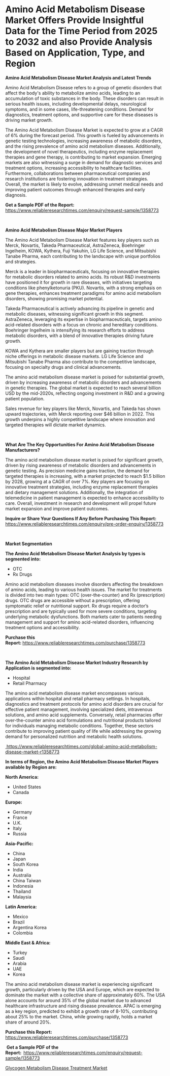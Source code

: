 <p><h1>Amino Acid Metabolism Disease Market Offers Provide Insightful Data for the Time Period from 2025 to 2032 and also Provide Analysis Based on Application, Type, and Region</h1></p><p><strong>Amino Acid Metabolism Disease Market Analysis and Latest Trends</strong></p>
<p><p>Amino Acid Metabolism Disease refers to a group of genetic disorders that affect the body's ability to metabolize amino acids, leading to an accumulation of toxic substances in the body. These disorders can result in serious health issues, including developmental delays, neurological symptoms, and in some cases, life-threatening conditions. Demand for diagnostics, treatment options, and supportive care for these diseases is driving market growth.</p><p>The Amino Acid Metabolism Disease Market is expected to grow at a CAGR of 6% during the forecast period. This growth is fueled by advancements in genetic testing technologies, increasing awareness of metabolic disorders, and the rising prevalence of amino acid metabolism diseases. Additionally, the development of novel therapeutics, including enzyme replacement therapies and gene therapy, is contributing to market expansion. Emerging markets are also witnessing a surge in demand for diagnostic services and treatment options, increasing accessibility to healthcare facilities. Furthermore, collaborations between pharmaceutical companies and research institutions are fostering innovation in treatment strategies. Overall, the market is likely to evolve, addressing unmet medical needs and improving patient outcomes through enhanced therapies and early diagnosis.</p></p>
<p><strong>Get a Sample PDF of the Report:&nbsp;</strong> <a href="https://www.reliableresearchtimes.com/enquiry/request-sample/1358773?utm_campaign=2210&utm_medium=2&utm_source=Github&utm_content=ia&utm_term=22032025&utm_id=amino-acid-metabolism-disease">https://www.reliableresearchtimes.com/enquiry/request-sample/1358773</a></p>
<p>&nbsp;</p>
<p><strong>Amino Acid Metabolism Disease Major Market Players</strong></p>
<p><p>The Amino Acid Metabolism Disease Market features key players such as Merck, Novartis, Takeda Pharmaceutical, AstraZeneca, Boehringer Ingelheim, KOWA, Kythera, Fuji Yakuhin, LG Life Science, and Mitsubishi Tanabe Pharma, each contributing to the landscape with unique portfolios and strategies.</p><p>Merck is a leader in biopharmaceuticals, focusing on innovative therapies for metabolic disorders related to amino acids. Its robust R&D investments have positioned it for growth in rare diseases, with initiatives targeting conditions like phenylketonuria (PKU). Novartis, with a strong emphasis on gene therapies, enhances treatment paradigms for amino acid metabolism disorders, showing promising market potential.</p><p>Takeda Pharmaceutical is actively advancing its pipeline in genetic and metabolic diseases, witnessing significant growth in this segment. AstraZeneca, leveraging its expertise in biopharmaceuticals, targets amino acid-related disorders with a focus on chronic and hereditary conditions. Boehringer Ingelheim is intensifying its research efforts to address metabolic disorders, with a blend of innovative therapies driving future growth.</p><p>KOWA and Kythera are smaller players but are gaining traction through niche offerings in metabolic disease markets. LG Life Science and Mitsubishi Tanabe Pharma also contribute to the competitive landscape, focusing on specialty drugs and clinical advancements.</p><p>The amino acid metabolism disease market is poised for substantial growth, driven by increasing awareness of metabolic disorders and advancements in genetic therapies. The global market is expected to reach several billion USD by the mid-2020s, reflecting ongoing investment in R&D and a growing patient population.</p><p>Sales revenue for key players like Merck, Novartis, and Takeda has shown upward trajectories, with Merck reporting over $46 billion in 2022. This growth underpins a highly competitive landscape where innovation and targeted therapies will dictate market dynamics.</p></p>
<p>&nbsp;</p>
<p><strong>What Are The Key Opportunities For Amino Acid Metabolism Disease Manufacturers?</strong></p>
<p><p>The amino acid metabolism disease market is poised for significant growth, driven by rising awareness of metabolic disorders and advancements in genetic testing. As precision medicine gains traction, the demand for targeted therapies is increasing, with a market projected to reach $1.5 billion by 2028, growing at a CAGR of over 7%. Key players are focusing on innovative treatment strategies, including enzyme replacement therapies and dietary management solutions. Additionally, the integration of telemedicine in patient management is expected to enhance accessibility to care. Overall, investment in research and development will propel future market expansion and improve patient outcomes.</p></p>
<p><strong>Inquire or Share Your Questions If Any Before Purchasing This Report:</strong> <a href="https://www.reliableresearchtimes.com/enquiry/pre-order-enquiry/1358773?utm_campaign=2210&utm_medium=2&utm_source=Github&utm_content=ia&utm_term=22032025&utm_id=amino-acid-metabolism-disease">https://www.reliableresearchtimes.com/enquiry/pre-order-enquiry/1358773</a></p>
<p>&nbsp;</p>
<p><strong>Market Segmentation</strong></p>
<p><strong>The Amino Acid Metabolism Disease Market Analysis by types is segmented into:</strong></p>
<p><ul><li>OTC</li><li>Rx Drugs</li></ul></p>
<p><p>Amino acid metabolism diseases involve disorders affecting the breakdown of amino acids, leading to various health issues. The market for treatments is divided into two main types: OTC (over-the-counter) and Rx (prescription) drugs. OTC drugs are accessible without a prescription, offering symptomatic relief or nutritional support. Rx drugs require a doctor’s prescription and are typically used for more severe conditions, targeting underlying metabolic dysfunctions. Both markets cater to patients needing management and support for amino acid-related disorders, influencing treatment options and accessibility.</p></p>
<p><strong>Purchase this Report:&nbsp;</strong><a href="https://www.reliableresearchtimes.com/purchase/1358773?utm_campaign=2210&utm_medium=2&utm_source=Github&utm_content=ia&utm_term=22032025&utm_id=amino-acid-metabolism-disease">https://www.reliableresearchtimes.com/purchase/1358773</a></p>
<p>&nbsp;</p>
<p><strong>The Amino Acid Metabolism Disease Market Industry Research by Application is segmented into:</strong></p>
<p><ul><li>Hospital</li><li>Retail Pharmacy</li></ul></p>
<p><p>The amino acid metabolism disease market encompasses various applications within hospital and retail pharmacy settings. In hospitals, diagnostics and treatment protocols for amino acid disorders are crucial for effective patient management, involving specialized diets, intravenous solutions, and amino acid supplements. Conversely, retail pharmacies offer over-the-counter amino acid formulations and nutritional products tailored for individuals managing metabolic conditions. Together, these sectors contribute to improving patient quality of life while addressing the growing demand for personalized nutrition and metabolic health solutions.</p></p>
<p><a href="https://www.reliableresearchtimes.com/global-amino-acid-metabolism-disease-market-r1358773?utm_campaign=2210&utm_medium=2&utm_source=Github&utm_content=ia&utm_term=22032025&utm_id=amino-acid-metabolism-disease">&nbsp;https://www.reliableresearchtimes.com/global-amino-acid-metabolism-disease-market-r1358773</a></p>
<p><strong>In terms of Region, the Amino Acid Metabolism Disease Market Players available by Region are:</strong></p>
<p>
    <p> <strong> North America: </strong>
        <ul>
            <li>United States</li>
            <li>Canada</li>
        </ul>
        </p> 
    <p> <strong> Europe: </strong>
        <ul>
            <li>Germany</li>
            <li>France</li>
            <li>U.K.</li>
            <li>Italy</li>
            <li>Russia</li>
        </ul>
        </p> 
    <p> <strong> Asia-Pacific: </strong>
        <ul>
            <li>China</li>
            <li>Japan</li>
            <li>South Korea</li>
            <li>India</li>
            <li>Australia</li>
            <li>China Taiwan</li>
            <li>Indonesia</li>
            <li>Thailand</li>
            <li>Malaysia</li>
        </ul>
        </p> 
    <p> <strong> Latin America: </strong>
        <ul>
            <li>Mexico</li>
            <li>Brazil</li>
            <li>Argentina Korea</li>
            <li>Colombia</li>
        </ul>
        </p> 
    <p> <strong> Middle East & Africa: </strong>
        <ul>
            <li>Turkey</li>
            <li>Saudi</li>
            <li>Arabia</li>
            <li>UAE</li>
            <li>Korea</li>
        </ul>
    </p>
    </p>
<p><p>The amino acid metabolism disease market is experiencing significant growth, particularly driven by the USA and Europe, which are expected to dominate the market with a collective share of approximately 60%. The USA alone accounts for around 35% of the global market due to advanced healthcare infrastructure and rising disease prevalence. APAC is emerging as a key region, predicted to exhibit a growth rate of 8-10%, contributing about 25% to the market. China, while growing rapidly, holds a market share of around 20%.</p></p>
<p><strong>Purchase this Report: </strong><a href="https://www.reliableresearchtimes.com/purchase/1358773?utm_campaign=2210&utm_medium=2&utm_source=Github&utm_content=ia&utm_term=22032025&utm_id=amino-acid-metabolism-disease">https://www.reliableresearchtimes.com/purchase/1358773</a></p>
<p>&nbsp;<strong>Get a Sample PDF of the Report:&nbsp;&nbsp;</strong><a href="https://www.reliableresearchtimes.com/enquiry/request-sample/1358773?utm_campaign=2210&utm_medium=2&utm_source=Github&utm_content=ia&utm_term=22032025&utm_id=amino-acid-metabolism-disease">https://www.reliableresearchtimes.com/enquiry/request-sample/1358773</a></p>
<p><strong></strong></p>
<p><p><a href="https://github.com/NarcisoFerry/Market-Research-Report-List-1/blob/main/glycogen-metabolism-disease-treatment-market.md?utm_campaign=2210&utm_medium=2&utm_source=Github&utm_content=ia&utm_term=22032025&utm_id=amino-acid-metabolism-disease">Glycogen Metabolism Disease Treatment Market</a></p></p>